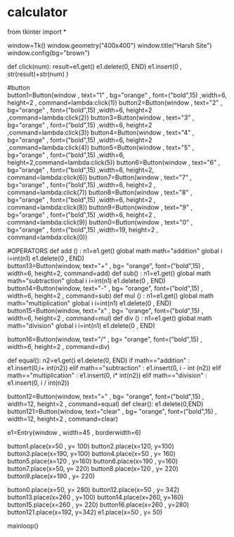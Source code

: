 # calculator
from tkinter import * 

window=Tk()
window.geometry("400x400")
window.title("Harsh Site")
window.config(bg="brown")
 

def click(num):
    result=e1.get()
    e1.delete(0, END)
    e1.insert(0 , str(result)+str(num) )
  
#button  
button1=Button(window , text="1" , bg="orange" , font=("bold",15) ,width=6, height=2 , command=lambda:click(1)) 
button2=Button(window , text="2" , bg="orange" , font=("bold",15) ,width=6, height=2 ,command=lambda:click(2)) 
button3=Button(window , text="3" , bg="orange" , font=("bold",15) ,width=6, height=2 ,command=lambda:click(3)) 
button4=Button(window , text="4" , bg="orange" , font=("bold",15) ,width=6, height=2 ,command=lambda:click(4)) 
button5=Button(window , text="5" , bg="orange" , font=("bold",15) ,width=6, height=2,command=lambda:click(5)) 
button6=Button(window , text="6" , bg="orange" , font=("bold",15) ,width=6, height=2, command=lambda:click(6)) 
button7=Button(window , text="7" , bg="orange" , font=("bold",15) ,width=6, height=2 , command=lambda:click(7)) 
button8=Button(window , text="8" , bg="orange" , font=("bold",15) ,width=6, height=2 , command=lambda:click(8)) 
button9=Button(window , text="9" , bg="orange" , font=("bold",15) ,width=6, height=2 , command=lambda:click(9)) 
button0=Button(window , text="0" , bg="orange" , font=("bold",15) ,width=19, height=2 , command=lambda:click(0))

#OPERATORS
def add () : 
    n1=e1.get()
    global math
    math="addition"
    global i 
    i=int(n1)
    e1.delete(0 , END)  
button13=Button(window, text="+" , bg= "orange", font=("bold",15) , width=6, height=2, command=add)
def sub() : 
    n1=e1.get()
    global math 
    math="subtraction"
    global i 
    i=int(n1)
    e1.delete(0 , END)  
button14=Button(window, text="-" , bg= "orange", font=("bold",15) , width=6, height=2 , command=sub)
def mul () : 
    n1=e1.get()
    global math
    math="multiplication"
    global i 
    i=int(n1)
    e1.delete(0 , END)  
button15=Button(window, text="x" , bg= "orange", font=("bold",15) , width=6, height=2 , command=mul)
def div () : 
    n1=e1.get()
    global math 
    math="division"
    global i 
    i=int(n1)
    e1.delete(0 , END) 
 
button16=Button(window, text="/" , bg= "orange", font=("bold",15) , width=6, height=2 , command=div)

def equal():
    n2=e1.get()
    e1.delete(0, END)
    if math=="addition" :
        e1.insert(0,i+ int(n2))
    elif math=="subtraction" :
        e1.insert(0, i - int (n2))
    elif math=="multiplication" :
        e1.insert(0, i* int(n2))
    elif math=="division" : 
        e1.insert(0, i / int(n2))
           
button12=Button(window, text="=" , bg= "orange", font=("bold",15) , width=12, height=2 , command=equal)
def clear():
    e1.delete(0,END)
button121=Button(window, text="clear" , bg= "orange", font=("bold",15) , width=12, height=2 , command=clear)





e1=Entry(window , width=45 , borderwidth=6)


button1.place(x=50 , y= 100)
button2.place(x=120, y=100)
button3.place(x=190, y=100)
button4.place(x=50 , y= 160)
button5.place(x=120 , y=160)
button6.place(x=190 , y=160)
button7.place(x=50, y= 220)
button8.place(x=120 , y= 220)
button9.place(x=190 , y= 220)

button0.place(x=50, y= 280)
button12.place(x=50 , y= 342)
button13.place(x=260 , y=100)
button14.place(x=260, y=160)
button15.place(x=260 , y= 220)
button16.place(x=260 , y=280)
button121.place(x=192, y=342)
e1.place(x=50 , y= 50)




mainloop()







